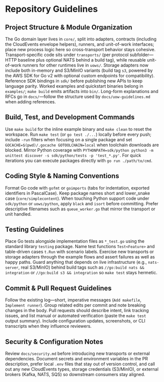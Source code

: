 # Repository Guidelines

## Project Structure & Module Organization
The Go domain layer lives in `core/`, split into adapters, contracts (including the CloudEvents envelope helpers), runners, and unit-of-work interfaces; place new process logic here so cross-transport behavior stays cohesive. Transport-specific code sits under `transports/` (per protocol subfolder—HTTP baseline plus optional NATS behind a build tag), while reusable unit-of-work runners for other runtimes live in `uows/`. Storage adapters now include both in-memory and S3/MinIO variants (build tag `s3`, powered by the AWS SDK for Go v2 with optional custom endpoints for compatibility). Reference SDK bindings in `sdk/` before publishing new APIs to keep language parity. Worked examples and quickstart binaries belong in `examples/`; `make build` emits artifacts into `bin/`. Long-form explanations and RFCs go in `docs/`—follow the structure used by `docs/uow-guidelines.md` when adding references.

## Build, Test, and Development Commands
Use `make build` for the inline example binary and `make clean` to reset the workspace. Run `make test` (or `go test ./...`) locally before every push; include `-run` filters when focusing on a single package and set `GOCACHE=$(pwd)/.gocache GOTOOLCHAIN=local` when toolchain downloads are blocked. Mirror Python coverage with `PYTHONPATH=sdk/python python3 -m unittest discover -s sdk/python/tests -p 'test_*.py'`. For quick iterations you can execute packages directly with `go run ./path/to/cmd`.

## Coding Style & Naming Conventions
Format Go code with `gofmt` or `goimports` (tabs for indentation, exported identifiers in PascalCase). Keep package names short and lower_snake case (`core/simplecontent`). When touching Python support code under `sdk/python` or `uows/python`, apply `black` and `isort` before committing. Prefer descriptive filenames such as `queue_worker.go` that mirror the transport or unit handled.

## Testing Guidelines
Place Go tests alongside implementation files as `*_test.go` using the standard library `testing` package. Name test functions `Test<Feature>` and table-driven cases `t.Run` with scenario labels. Exercise new transports or storage adapters through the example flows and assert failures as well as happy paths. Guard anything that depends on live infrastructure (e.g., `nats-server`, real S3/MinIO) behind build tags such as `//go:build nats && integration` or `//go:build s3 && integration` so `make test` stays hermetic.

## Commit & Pull Request Guidelines
Follow the existing log—short, imperative messages (`Add makefile`, `Implement runner`). Group related edits per commit and note breaking changes in the body. Pull requests should describe intent, link tracking issues, and list manual or automated verification (paste the `make test` output summary). Include configuration updates, screenshots, or CLI transcripts when they influence reviewers.

## Security & Configuration Notes
Review `docs/security.md` before introducing new transports or external dependencies. Document secrets and environment variables in the PR description, prefer local `.env` files that stay out of version control, and call out any new CloudEvents types, storage credentials (S3/MinIO), or external brokers (Kafka, NATS, SQS) so downstream consumers stay aligned.
